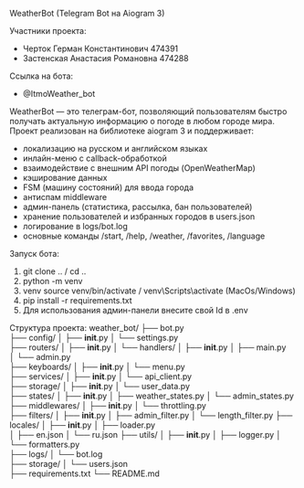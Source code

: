 WeatherBot (Telegram Bot на Aiogram 3)

Участники проекта: 
- Черток Герман Константинович
474391 
- Застенская Анастасия Романовна 
474288

Ссылка на бота: 
- @ItmoWeather_bot

WeatherBot — это телеграм-бот, позволяющий пользователям быстро получать актуальную информацию о погоде в любом городе мира.
Проект реализован на библиотеке aiogram 3 и поддерживает:

- локализацию на русском и английском языках
- инлайн-меню с callback-обработкой
- взаимодействие с внешним API погоды (OpenWeatherMap)
- кэширование данных
- FSM (машину состояний) для ввода города
- антиспам middleware
- админ-панель (статистика, рассылка, бан пользователей)
- хранение пользователей и избранных городов в users.json
- логирование в logs/bot.log
- основные команды /start, /help, /weather, /favorites, /language

Запуск бота: 
1. git clone  .. / cd ..
2. python -m venv 
3. venv source venv/bin/activate  /  venv\Scripts\activate  (MacOs/Windows)
4. pip install -r requirements.txt
5. Для использования админ-панели внесите свой Id в .env 

Структура проекта: 
weather_bot/
├── bot.py                       
├── config/
│   ├── __init__.py
│   └── settings.py              
├── routers/
│   ├── __init__.py
│   └── handlers/
│       ├── __init__.py
│       ├── main.py                
│       └── admin.py             
├── keyboards/
│   ├── __init__.py
│   └── menu.py                    
├── services/
│   ├── __init__.py
│   └── api_client.py            
├── storage/
│   ├── __init__.py
│   └── user_data.py              
├── states/
│   ├── __init__.py
│   ├── weather_states.py
│   └── admin_states.py
├── middlewares/
│   ├── __init__.py
│   └── throttling.py            
├── filters/
│   ├── __init__.py
│   ├── admin_filter.py
│   └── length_filter.py
├── locales/
│   ├── __init__.py
│   ├── loader.py               
│   ├── en.json
│   └── ru.json
├── utils/
│   ├── __init__.py
│   ├── logger.py
│   └── formatters.py            
├── logs/
│   └── bot.log                
├── storage/
│   └── users.json             
├── requirements.txt
└── README.md

